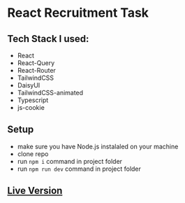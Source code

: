 # React Recruitment Task

## Tech Stack I used:

- React
- React-Query
- React-Router
- TailwindCSS
- DaisyUI
- TailwindCSS-animated
- Typescript
- js-cookie

## Setup

- make sure you have Node.js instalaled on your machine
- clone repo
- run `npm i` command in project folder
- run `npm run dev` command in project folder

<h2>
  <a href="https://task-react-indol-pi.vercel.app">Live Version</a>
</h2>
